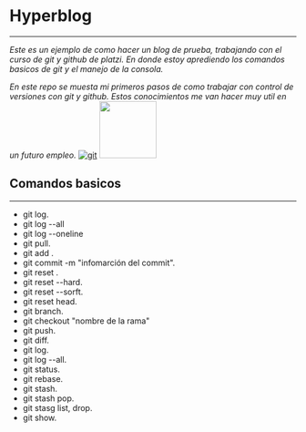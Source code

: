 # Hyperblog

------------
 *Este es un ejemplo de como hacer un blog de prueba, trabajando con el curso de git y github de platzi. En donde estoy aprediendo los comandos basicos de git y el manejo de la consola.*

 *En este repo se muesta mi primeros pasos de como trabajar con control de versiones con git y github. Estos conocimientos me van hacer muy util en un futuro empleo.*
 [![git](https://git-scm.com/images/logo@2x.png "git")](http://https://git-scm.com/images/logo@2x.png "git")
<img src="https://github.githubassets.com/images/modules/logos_page/GitHub-Mark.png" alt="" width="100" >
</div>

## Comandos basicos

------------

- git log.
- git log --all
- git log --oneline
- git pull.
- git add .
- git commit -m "infomarción del commit".
- git reset .
- git reset --hard.
- git reset --sorft.
- git reset head.
- git branch.
- git checkout "nombre de la rama"
- git push.
- git diff.
- git log.
- git log --all.
- git status.
- git rebase.
- git stash.
- git stash pop.
- git stasg list, drop.
- git show.